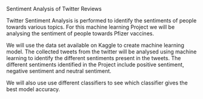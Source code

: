 Sentiment Analysis of Twitter Reviews

Twitter Sentiment Analysis is performed to identify the sentiments of people towards various topics. For this machine learning Project we will be analysing the sentiment of people towards Pfizer vaccines.

We will use the data set available on Kaggle to create machine learning model. The collected tweets from the twitter will be analysed using machine learning to identify the different sentiments present in the tweets. The different sentiments identified in the Project include positive sentiment, negative sentiment and neutral sentiment. 

We will also use use different classifiers to see which classifier gives the best model accuracy. 
